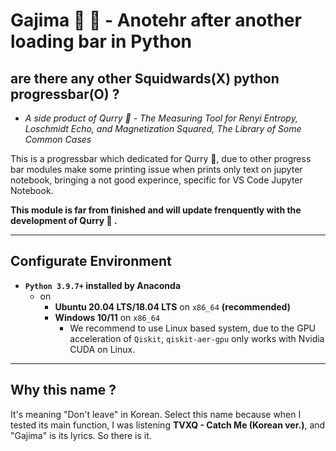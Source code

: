 # Gajima 🔄 🍛 - Anotehr after another loading bar in Python

## are there any other Squidwards(X) python progressbar(O) ?

- *A side product of Qurry 🍛 - The Measuring Tool for Renyi Entropy, Loschmidt Echo, and Magnetization Squared, The Library of Some Common Cases*

This is a progressbar which dedicated for Qurry 🍛, due to other progress bar modules make some printing issue when prints only text on jupyter notebook, bringing a not good experince, specific for VS Code Jupyter Notebook.

**This module is far from finished and will update frenquently with the development of Qurry 🍛 .**

---

## Configurate Environment

- **`Python 3.9.7+` installed by Anaconda**
  - on
    - **Ubuntu 20.04 LTS/18.04 LTS** on `x86_64` **(recommended)**
    - **Windows 10/11** on `x86_64`
      - We recommend to use Linux based system, due to the GPU acceleration of `Qiskit`, `qiskit-aer-gpu` only works with Nvidia CUDA on Linux.

---

## Why this name ?

It's meaning "Don't leave" in Korean.
Select this name because when I tested its main function,
I was listening **TVXQ - Catch Me (Korean ver.)**, and "Gajima" is its lyrics.
So there is it.
